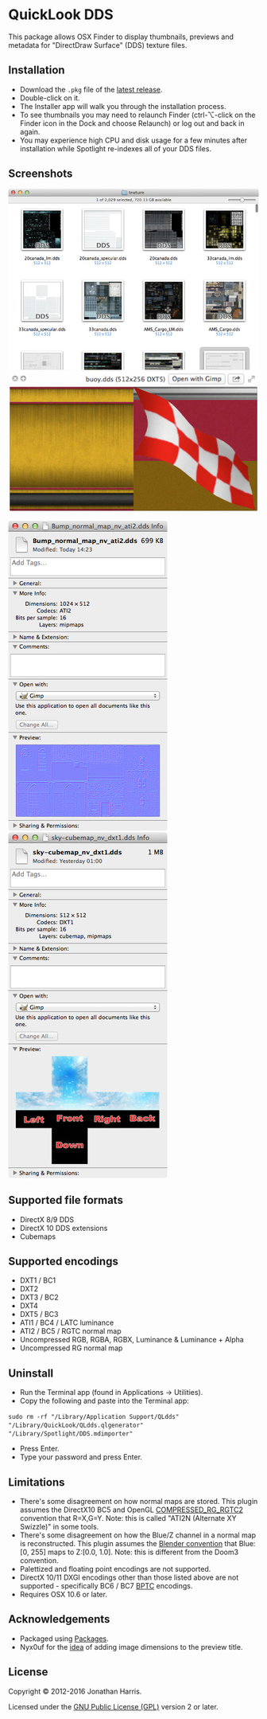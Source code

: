 QuickLook DDS
=============

This package allows OSX Finder to display thumbnails, previews and metadata for "DirectDraw Surface" (DDS) texture files.

Installation
------------
* Download the `.pkg` file of the [latest release](https://github.com/Marginal/QLdds/releases/latest).
* Double-click on it.
* The Installer app will walk you through the installation process.
* To see thumbnails you may need to relaunch Finder (ctrl-⌥-click on the Finder icon in the Dock and choose Relaunch) or log out and back in again.
* You may experience high CPU and disk usage for a few minutes after installation while Spotlight re-indexes all of your DDS files.

Screenshots
-----------
![Finder screenshot](img/finder.jpeg) ![Preview](img/preview.jpeg)

![Get Info 1](img/bump.jpeg) ![Get Info 2](img/cube.jpeg)

Supported file formats
----------------------
* DirectX 8/9 DDS
* DirectX 10 DDS extensions
* Cubemaps

Supported encodings
-------------------
* DXT1 / BC1
* DXT2
* DXT3 / BC2
* DXT4
* DXT5 / BC3
* ATI1 / BC4 / LATC luminance
* ATI2 / BC5 / RGTC normal map
* Uncompressed RGB, RGBA, RGBX, Luminance & Luminance + Alpha
* Uncompressed RG normal map

Uninstall
---------
* Run the Terminal app (found in Applications → Utilities).
* Copy the following and paste into the Terminal app:

`sudo rm -rf "/Library/Application Support/QLdds" "/Library/QuickLook/QLdds.qlgenerator" "/Library/Spotlight/DDS.mdimporter"`
 
* Press Enter.
* Type your password and press Enter.

Limitations
-----------
* There's some disagreement on how normal maps are stored. This plugin assumes the DirectX10 BC5 and OpenGL [COMPRESSED_RG_RGTC2](https://www.opengl.org/registry/specs/ARB/texture_compression_rgtc.txt) convention that R=X,G=Y. Note: this is called "ATI2N (Alternate XY Swizzle)" in some tools.
* There's some disagreement on how the Blue/Z channel in a normal map is reconstructed. This plugin assumes the [Blender convention](http://wiki.blender.org/index.php/Doc:2.6/Manual/Textures/Influence/Material/Bump_and_Normal) that Blue:[0, 255] maps to Z:[0.0, 1.0]. Note: this is different from the Doom3 convention.
* Palettized and floating point encodings are not supported.
* DirectX 10/11 DXGI encodings other than those listed above are not supported - specifically BC6 / BC7 [BPTC](https://www.opengl.org/registry/specs/ARB/texture_compression_bptc.txt) encodings.
* Requires OSX 10.6 or later.

Acknowledgements
----------------
* Packaged using [Packages](http://s.sudre.free.fr/Software/Packages/about.html).
* Nyx0uf for the [idea](http://www.cocoaintheshell.com/2012/02/quicklook-images-dimensions/) of adding image dimensions to the preview title.

License
-------
Copyright © 2012-2016 Jonathan Harris.

Licensed under the [GNU Public License (GPL)](http://www.gnu.org/licenses/gpl-2.0.html) version 2 or later.
